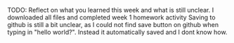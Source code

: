TODO: Reflect on what you learned this week and what is still unclear.
I downloaded all files and completed week 1 homework activity
Saving to github is still a bit unclear, as I could not find save button on github when typing in "hello world?". Instead it automatically saved and I dont know how. 
